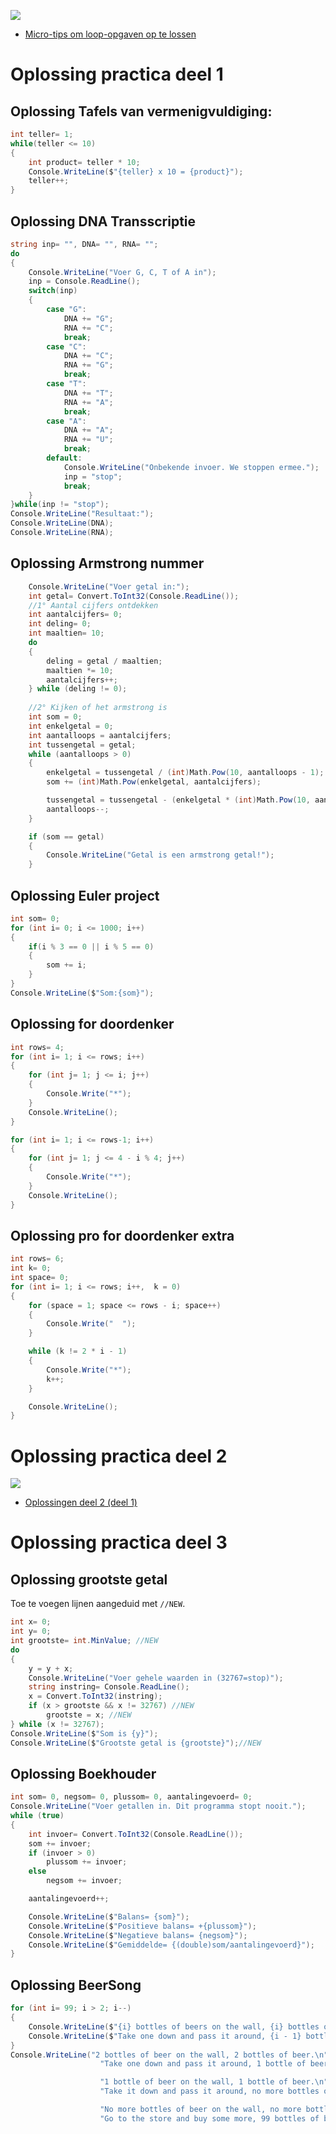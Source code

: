 
![](../assets/movie.png)

* [Micro-tips om loop-opgaven op te lossen](https://ap.cloud.panopto.eu/Panopto/Pages/Viewer.aspx?id=ea69bf95-f828-4b45-afca-f0ae911ab7c4)

# Oplossing practica deel 1
## Oplossing Tafels van vermenigvuldiging:
```csharp
int teller= 1;
while(teller <= 10)
{
    int product= teller * 10;
    Console.WriteLine($"{teller} x 10 = {product}");
    teller++;
}
```

## Oplossing DNA Transscriptie
```csharp
string inp= "", DNA= "", RNA= "";
do
{
    Console.WriteLine("Voer G, C, T of A in");
    inp = Console.ReadLine();
    switch(inp)
    {
        case "G":
            DNA += "G";
            RNA += "C";
            break;
        case "C":
            DNA += "C";
            RNA += "G";
            break;
        case "T":
            DNA += "T";
            RNA += "A";
            break;
        case "A":
            DNA += "A";
            RNA += "U";
            break;
        default:
            Console.WriteLine("Onbekende invoer. We stoppen ermee.");
            inp = "stop";
            break;
    }
}while(inp != "stop");
Console.WriteLine("Resultaat:");
Console.WriteLine(DNA);
Console.WriteLine(RNA);	  
```

## Oplossing Armstrong nummer
```csharp
    Console.WriteLine("Voer getal in:");
    int getal= Convert.ToInt32(Console.ReadLine());
    //1° Aantal cijfers ontdekken
    int aantalcijfers= 0;
    int deling= 0;
    int maaltien= 10;
    do
    {
        deling = getal / maaltien;
        maaltien *= 10;
        aantalcijfers++;
    } while (deling != 0);
    
    //2° Kijken of het armstrong is
    int som = 0;
    int enkelgetal = 0;
    int aantalloops = aantalcijfers;
    int tussengetal = getal;
    while (aantalloops > 0)
    {
        enkelgetal = tussengetal / (int)Math.Pow(10, aantalloops - 1);
        som += (int)Math.Pow(enkelgetal, aantalcijfers);

        tussengetal = tussengetal - (enkelgetal * (int)Math.Pow(10, aantalloops - 1));
        aantalloops--;
    }

    if (som == getal)
    {
        Console.WriteLine("Getal is een armstrong getal!");
    }
```

## Oplossing Euler project
```csharp
int som= 0;
for (int i= 0; i <= 1000; i++)
{
    if(i % 3 == 0 || i % 5 == 0)
    {
        som += i;
    }
}
Console.WriteLine($"Som:{som}");
```

## Oplossing for doordenker
```csharp
int rows= 4;
for (int i= 1; i <= rows; i++)
{
    for (int j= 1; j <= i; j++)
    {
        Console.Write("*");
    }
    Console.WriteLine();
}

for (int i= 1; i <= rows-1; i++)
{
    for (int j= 1; j <= 4 - i % 4; j++)
    {
        Console.Write("*");
    }
    Console.WriteLine();
}
```

## Oplossing pro for doordenker extra

```csharp
int rows= 6;
int k= 0;
int space= 0;
for (int i= 1; i <= rows; i++,  k = 0)
{
    for (space = 1; space <= rows - i; space++)
    {
        Console.Write("  ");
    }

    while (k != 2 * i - 1)
    {
        Console.Write("*");
        k++;
    }

    Console.WriteLine();
}
```

# Oplossing practica deel 2 

![](../assets/movie.png)

* [Oplossingen deel 2 (deel 1)](https://ap.cloud.panopto.eu/Panopto/Pages/Viewer.aspx?id=93c5cd9e-e621-4e9f-a180-ab0a00d9c08f)

# Oplossing practica deel 3

## Oplossing grootste getal
Toe te voegen lijnen aangeduid met ``//NEW``.
```csharp
int x= 0;
int y= 0;
int grootste= int.MinValue; //NEW
do
{
    y = y + x;
    Console.WriteLine("Voer gehele waarden in (32767=stop)");
    string instring= Console.ReadLine();
    x = Convert.ToInt32(instring);
    if (x > grootste && x != 32767) //NEW
        grootste = x; //NEW
} while (x != 32767);
Console.WriteLine($"Som is {y}");
Console.WriteLine($"Grootste getal is {grootste}");//NEW
```

## Oplossing Boekhouder
```csharp
int som= 0, negsom= 0, plussom= 0, aantalingevoerd= 0;
Console.WriteLine("Voer getallen in. Dit programma stopt nooit.");
while (true)
{
    int invoer= Convert.ToInt32(Console.ReadLine());
    som += invoer;
    if (invoer > 0) 
        plussom += invoer;
    else
        negsom += invoer;

    aantalingevoerd++;

    Console.WriteLine($"Balans= {som}");
    Console.WriteLine($"Positieve balans= +{plussom}");
    Console.WriteLine($"Negatieve balans= {negsom}");
    Console.WriteLine($"Gemiddelde= {(double)som/aantalingevoerd}");
}
```

## Oplossing BeerSong
```csharp
for (int i= 99; i > 2; i--)
{
    Console.WriteLine($"{i} bottles of beers on the wall, {i} bottles of beer.");
    Console.WriteLine($"Take one down and pass it around, {i - 1} bottles of beer on the wall.");
}
Console.WriteLine("2 bottles of beer on the wall, 2 bottles of beer.\n" +
                    "Take one down and pass it around, 1 bottle of beer on the wall.\n" +

                    "1 bottle of beer on the wall, 1 bottle of beer.\n" +
                    "Take it down and pass it around, no more bottles of beer on the wall.\n" +

                    "No more bottles of beer on the wall, no more bottles of beer.\n" +
                    "Go to the store and buy some more, 99 bottles of beer on the wall.");
```
